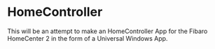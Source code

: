 # HomeController
This will be an attempt to make an HomeController App for the Fibaro HomeCenter 2 in the form of a Universal Windows App.
